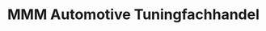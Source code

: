 ---
title: "MMM Automotive Tuningfachhandel"
url: /bochum/mmm-automotive-tuningfachhandel/
shop: Autoteile
---